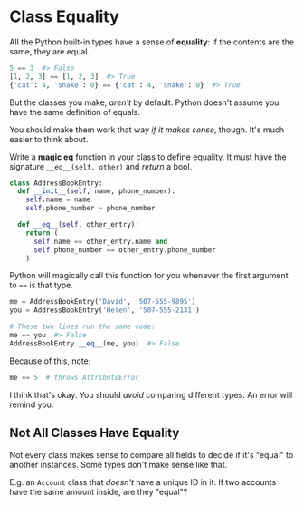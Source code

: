 # Class Equality

All the Python built-in types have a sense of **equality**:
if the contents are the same, they are equal.

```py
5 == 3  #> False
[1, 2, 3] == [1, 2, 3]  #> True
{'cat': 4, 'snake': 0} == {'cat': 4, 'snake': 0}  #> True
```

But the classes you make, _aren't_ by default.
Python doesn't assume you have the same definition of equals.

You should make them work that way _if it makes sense_, though.
It's much easier to think about.

Write a **magic eq** function in your class to define equality.
It must have the signature `__eq__(self, other)` and _return_ a bool.

```py
class AddressBookEntry:
  def __init__(self, name, phone_number):
    self.name = name
    self.phone_number = phone_number

  def __eq__(self, other_entry):
    return (
      self.name == other_entry.name and
      self.phone_number == other_entry.phone_number
    )
```

Python will magically call this function for you whenever the first argument to `==` is that type.

```py
me = AddressBookEntry('David', '507-555-9895')
you = AddressBookEntry('Helen', '507-555-2131')

# These two lines run the same code:
me == you  #> False
AddressBookEntry.__eq__(me, you)  #> False
```

Because of this, note:

```py
me == 5  # throws AttributeError
```

I think that's okay.
You should _avoid_ comparing different types.
An error will remind you.

## Not All Classes Have Equality

Not every class makes sense to compare all fields to decide if it's "equal" to another instances.
Some types don't make sense like that.

E.g. an `Account` class that _doesn't_ have a unique ID in it.
If two accounts have the same amount inside, are they "equal"?

